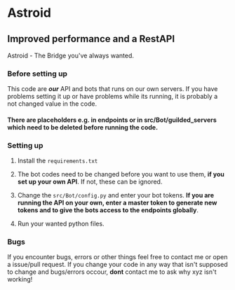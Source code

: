 # Astroid
## Improved performance and a RestAPI
Astroid - The Bridge you've always wanted.

### Before setting up
This code are _**our**_ API and bots that runs on our own servers. If you have problems setting it up or have problems while its running, it is probably a not changed value in the code.
#### **__There are placeholders e.g. in endpoints or in src/Bot/guilded_servers which need to be deleted before running the code.__**

### Setting up

1. Install the `requirements.txt`

2. The bot codes need to be changed before you want to use them, **if you set up your own API**. If not, these can be ignored.

3. Change the `src/Bot/config.py` and enter your bot tokens. **If you are running the API on your own, enter a master token to generate new tokens and to give the bots access to the endpoints globally**.

4. Run your wanted python files.

### Bugs
If you encounter bugs, errors or other things feel free to contact me or open a issue/pull request.
If you change your code in any way that isn't supposed to change and bugs/errors occour, **dont** contact me to ask why xyz isn't working!

